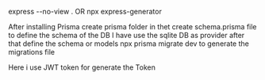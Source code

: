 express --no-view . OR npx express-generator

After installing Prisma create prisma folder in thet create schema.prisma file to define the schema of the DB
I have use the sqlite DB as provider
after that define the schema or models
npx prisma migrate dev to generate the migrations file

Here i use JWT token for generate the Token
